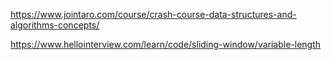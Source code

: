 https://www.jointaro.com/course/crash-course-data-structures-and-algorithms-concepts/

https://www.hellointerview.com/learn/code/sliding-window/variable-length


